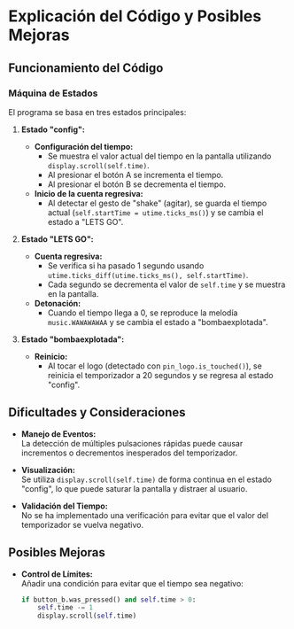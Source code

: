 # Explicación del Código y Posibles Mejoras


## Funcionamiento del Código

### Máquina de Estados

El programa se basa en tres estados principales:

1. **Estado "config":**
   - **Configuración del tiempo:**  
     - Se muestra el valor actual del tiempo en la pantalla utilizando `display.scroll(self.time)`.
     - Al presionar el botón A se incrementa el tiempo.
     - Al presionar el botón B se decrementa el tiempo.
   - **Inicio de la cuenta regresiva:**  
     - Al detectar el gesto de "shake" (agitar), se guarda el tiempo actual (`self.startTime = utime.ticks_ms()`) y se cambia el estado a "LETS GO".

2. **Estado "LETS GO":**
   - **Cuenta regresiva:**  
     - Se verifica si ha pasado 1 segundo usando `utime.ticks_diff(utime.ticks_ms(), self.startTime)`.
     - Cada segundo se decrementa el valor de `self.time` y se muestra en la pantalla.
   - **Detonación:**  
     - Cuando el tiempo llega a 0, se reproduce la melodía `music.WAWAWAWAA` y se cambia el estado a "bombaexplotada".

3. **Estado "bombaexplotada":**
   - **Reinicio:**  
     - Al tocar el logo (detectado con `pin_logo.is_touched()`), se reinicia el temporizador a 20 segundos y se regresa al estado "config".

## Dificultades y Consideraciones

- **Manejo de Eventos:**  
  La detección de múltiples pulsaciones rápidas puede causar incrementos o decrementos inesperados del temporizador.

- **Visualización:**  
  Se utiliza `display.scroll(self.time)` de forma continua en el estado "config", lo que puede saturar la pantalla y distraer al usuario.

- **Validación del Tiempo:**  
  No se ha implementado una verificación para evitar que el valor del temporizador se vuelva negativo.

## Posibles Mejoras

- **Control de Límites:**  
  Añadir una condición para evitar que el tiempo sea negativo:
  ```python
  if button_b.was_pressed() and self.time > 0:
      self.time -= 1
      display.scroll(self.time)
